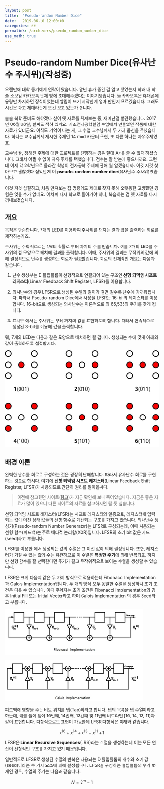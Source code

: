 ```yaml
---
layout: post
title:  "Pseudo-random Number Dice"
date:   2019-06-10 12:00:00
categories: EE
permalink: /archivers/pseudo_random_number_dice
use_math: true
---
```


# Pseudo-random Number Dice(유사난수 주사위)(작성중)

오랜만에 대학 동기에게 연락이 왔습니다. 말년 휴가 중인 걸 알고 있었는지 학과 내 학술 소모임 카카오톡 단체 방에 초대해주겠다는 이야기였습니다. 늘 카카오톡은 휴대폰에 용량만 차지하던 장식이었는데 알림이 뜨기 시작한게 얼마 만인지 모르겠습니다. 그래도 시간은 가고 제대라는게 오긴 오고 있는가 봅니다. 

<!--more-->

슬슬 복학 준비도 해야겠다 싶어 옛 자료를 뒤져보는 중, 재미난걸 발견했습니다. 2017년 06월 08일, 날짜도 적혀 있네요. 기초전자공학실험 수업에서 만들었던 작품에 대한 자료가 있더군요. 아직도 기억이 나는 게, 그 수업 교수님께서 두 가지 옵션을 주셨습니다. 하나는 교수님께서 제시한 주제인 14 mod 카운터 구현, 또 다른 하나는 자유주제였죠.

교수님 왈, 정해진 주제에 대한 프로젝트를 진행하는 경우 절대 A+를 줄 수 없다 하셨습니다. 그래서 어쩔 수 없이 자유 주제를 택했습니다. 점수는 잘 받는게 좋으니까요. 그런데 이제 막 2학년으로 올라간 학생이 전자공학 주제에 관해 뭘 알겠습니까. 이것 저것 찾아보고 괜찮겠다 싶었던게 이 **pseudo-random number dice**(유사난수 주사위)였습니다. 

이것 저것 삽질하고, 처음 만져보는 칩 명령어도 제대로 찾지 못해 오랫동한 고생했던 경험은 잊을 수가 없네요. 어차피 다시 학교로 돌아가야 하니, 복습하는 겸 옛 자료를 다시 꺼내보겠습니다. 


<!-- 
$$
\lim_{x\to 0}{\frac{e^x-1}{2x}}
\overset{\left[\frac{0}{0}\right]}{\underset{\mathrm{H}}{=}}
\lim_{x\to 0}{\frac{e^x}{2}}={\frac{1}{2}}
$$


modded by acoustikue
 -->

## 개요

목적은 단순합니다. 7개의 LED를 이용하여 주사위를 던지는 결과 값을 출력하는 회로를 제작하는거죠. 

 주사위는 수학적으로는 1/6의 확률로 부터 까지의 수를 얻습니다. 이를 7개의 LED를 주사위의 점 모양으로 배치해 결과를 출력합니다. 이때, 주사위의 결과는 무작위의 값에 의해 결정되므로 난수를 생성하는 회로가 필요할겁니다. 회로의 전체적인 개요는 다음과 같습니다.

<!-- $$
\frac{1}{2}
$$ -->

1. 난수 생성부는 D 플립플롭이 선형적으로 연결되어 있는 구조인 **선형 되먹임 시프트 레지스터**(Linear Feedback Shift Register, LFSR)를 이용합니다. 

2. 의사난수의 경우 LFSR으로 생성된 수열의 길이가 길면 길수록 난수에 가까워집니다. 따라서 Pseudo-random Dice에서 사용될 LFSR는 16-bit의 레지스터를 이용합니다. 16-bit으로 생성되는 의사난수는 이론적으로 의 65,535의 주기를 갖게 됩니다.

3. 표시부 에서는 주사위는 부터 까지의 값을 표현하도록 합니다. 따라서 연속적으로 생성된 3-bit를 이용해 값을 출력합니다.

뭐, 7개의 LED는 다음과 같은 모양으로 배치하면 될 겁니다. 생성되는 수에 맞게 아래와 같이 출력하도록 설정합시다.

![figure](/assets/posts/2019-06-10-pseudo-random-number-dice/2019-06-10-00.jpg)



## 배경 이론

완벽한 난수를 회로로 구성하는 것은 굉장히 난해합니다. 따라서 유사난수 회로를 구현하는 것으로 합시다. 여기에 **선형 되먹임 시프트 레지스터**(Linear Feedback Shift Register, LFSR)가 사용되므로 간단히 원리를 알아봅시다. 

> 이전에 참고했던 사이트([링크](http://www.newwaveinstruments.com/resources/articles/m_sequence_linear_feedback_shift_register_lfsr.htm))가 지금 확인해 보니 죽어있습니다. 지금은 좋은 자료가 많이 있으니 다른 사이트의 자료를 참고하시면 될 듯 싶습니다.

선형 되먹임 시프트 레지스터(LFSR)는 시프트 레지스터의 일종으로, 레지스터에 입력되는 값이 이전 상태 값들의 선형 함수로 계산되는 구조를 가지고 있습니다. 의사난수 생성기(Pseudo-random Number Generator)는 LFSR로 구성되는데, 이때 사용되는 선형 함수(피드백)는 주로 배타적 논리합(XOR)입니다. LFSR의 초기 bit 값은 시드(seed)라고 부릅니다.

LFSR를 이용한 에서 생성되는 값의 수열은 그 이전 값에 의해 결정됩니다. 또한, 레지스터가 가질 수 있는 값의 수는 유한하므로 이 수열은 **특정한 주기**에 의해 반복되죠. 하지만 선형 함수를 잘 선택한다면 주기가 길고 무작위적으로 보이는 수열을 생성할 수 있습니다.

 LFSR은 크게 다음과 같은 두 가지 방식으로 적용하는데 Fibonacci Implementation과 Galois Implementation입니다. 두 개의 방식 모두 동일한 수열을 생성하나 초기 조건은 다를 수 있습니다. 이때 주어지는 초기 조건은 Fibonacci Implementation의 경우 Initial Fill 또는 Initial Vector라고 하며 Galois Implementation 의 경우 Seed라고 부릅니다.

![figure](/assets/posts/2019-06-10-pseudo-random-number-dice/2019-06-10-01.jpg)

![figure](/assets/posts/2019-06-10-pseudo-random-number-dice/2019-06-10-02.jpg)

피드백에 영향을 주는 비트 위치를 탭(Tap)이라고 합니다. 탭의 목록을 탭 수열이라고 하는데, 예를 들어 탭이 16번째, 14번째, 13번째 및 11번째 비트라면 [16, 14, 13, 11]과 같이 표현합니다. 다항식으로도 표현이 가능한데 LFSR 다항식은 아래와 같습니다.

$$
x^{16}+x^{14}+x^{13}+x^{11}+1
$$

 LFSR은 **Linear Recursive Sequences**(LRS)라는 수열을 생성하는데 이는 모든 연산이 선형적인 구조를 가지고 있기 때문입니다.

 일반적으로 LFSR로 생성된 수열의 반복은 사용되는 D 플립플롭의 개수와 초기 값(seed)이라는 두 가지 요소에 의해 결정됩니다. LFSR을 구성하는 플립플롭의 수가 *m*개인 경우, 수열의 주기는 다음과 같습니다.

$$
N=2^m-1
$$











